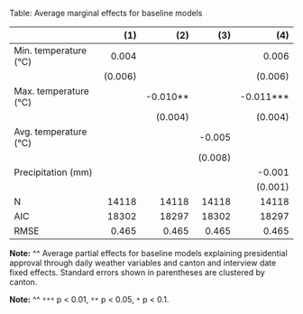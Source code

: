 Table: Average marginal effects for baseline models

|                       |   (1)   |    (2)   |   (3)   |    (4)    | 
|:----------------------|--------:|---------:|--------:|----------:|
| Min. temperature (°C) |   0.004 |          |         |     0.006 | 
|                       | (0.006) |          |         |   (0.006) | 
| Max. temperature (°C) |         | -0.010** |         | -0.011*** | 
|                       |         |  (0.004) |         |   (0.004) | 
| Avg. temperature (°C) |         |          |  -0.005 |           | 
|                       |         |          | (0.008) |           | 
| Precipitation (mm)    |         |          |         |    -0.001 | 
|                       |         |          |         |   (0.001) | 
| N                     |   14118 |    14118 |   14118 |     14118 | 
| AIC                   |   18302 |    18297 |   18302 |     18297 | 
| RMSE                  |   0.465 |    0.465 |   0.465 |     0.465 | 

__Note:__
^^ Average partial effects for baseline models explaining presidential approval through daily weather variables and canton and interview date fixed effects. Standard errors shown in parentheses are clustered by canton.

__Note:__
^^ `***` p < 0.01, `**` p < 0.05, `*` p < 0.1.
